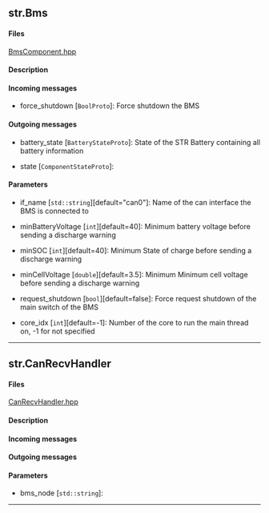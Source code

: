 
## str.Bms

#### Files 
[BmsComponent.hpp](.././main/bms/BmsComponent.hpp) 

#### Description 
 


#### Incoming messages 
- force_shutdown [`BoolProto`]: Force shutdown the BMS


#### Outgoing messages 
- battery_state [`BatteryStateProto`]: State of the STR Battery containing all battery information

- state [`ComponentStateProto`]: 


#### Parameters 
- if_name [`std::string`][default="can0"]: Name of the can interface the BMS is connected to

- minBatteryVoltage [`int`][default=40]: Minimum battery voltage before sending a discharge warning

- minSOC [`int`][default=40]: Minimum State of charge before sending a discharge warning

- minCellVoltage [`double`][default=3.5]: Minimum Minimum cell voltage before sending a discharge warning

- request_shutdown [`bool`][default=false]: Force request shutdown of the main switch of the BMS

- core_idx [`int`][default=-1]: Number of the core to run the main thread on, -1 for not specified


--- 

## str.CanRecvHandler

#### Files 
[CanRecvHandler.hpp](.././main/bms/CanRecvHandler.hpp) 

#### Description 
 


#### Incoming messages 

#### Outgoing messages 

#### Parameters 
- bms_node [`std::string`]: 


--- 
